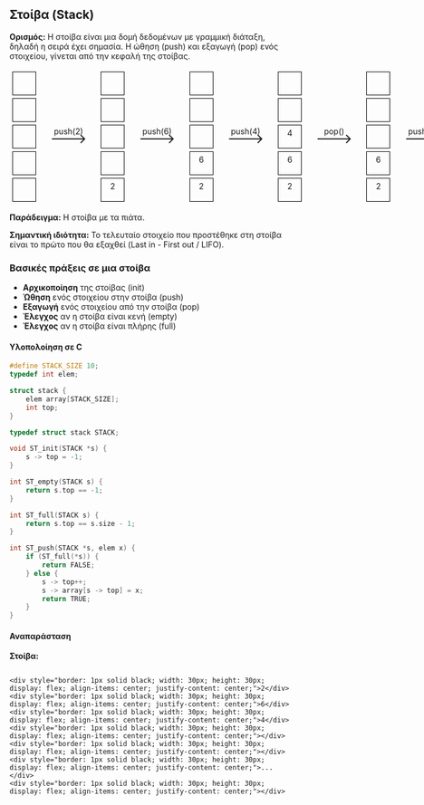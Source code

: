 ## Στοίβα (Stack)

**Ορισμός:** Η στοίβα είναι μια δομή δεδομένων με γραμμική διάταξη, δηλαδή η σειρά έχει σημασία. Η ώθηση (push) και εξαγωγή (pop) ενός στοιχείου, γίνεται από την κεφαλή της στοίβας.

<div style="display: flex; gap: 20px; align-items: flex-start;">

<div style="text-align: center;">
<div style="border: 1px solid black; padding: 5px; margin: 5px; width: 30px; height: 30px;"> </div>
<div style="border: 1px solid black; padding: 5px; margin: 5px; width: 30px; height: 30px;"> </div>
<div style="border: 1px solid black; padding: 5px; margin: 5px; width: 30px; height: 30px;"> </div>
<div style="border: 1px solid black; padding: 5px; margin: 5px; width: 30px; height: 30px;"> </div>
<div style="border: 1px solid black; padding: 5px; margin: 5px; width: 30px; height: 30px;"> </div>
</div>

<div style="text-align: center; font-size: 24px; align-self: center;">
<div style="font-size: 14px; margin-bottom: -10px;">push(2)</div> 
---&gt; </div>

<div style="text-align: center;">
<div style="border: 1px solid black; padding: 5px; margin: 5px; width: 30px; height: 30px;"> </div>
<div style="border: 1px solid black; padding: 5px; margin: 5px; width: 30px; height: 30px;"> </div>
<div style="border: 1px solid black; padding: 5px; margin: 5px; width: 30px; height: 30px;"> </div>
<div style="border: 1px solid black; padding: 5px; margin: 5px; width: 30px; height: 30px;"> </div>
<div style="border: 1px solid black; padding: 5px; margin: 5px; width: 30px; height: 30px;">2</div>
</div>

<div style="text-align: center; font-size: 24px; align-self: center;">
<div style="font-size: 14px; margin-bottom: -10px;">push(6)</div> 
---&gt; </div>

<div style="text-align: center;">
<div style="border: 1px solid black; padding: 5px; margin: 5px; width: 30px; height: 30px;"> </div>
<div style="border: 1px solid black; padding: 5px; margin: 5px; width: 30px; height: 30px;"> </div>
<div style="border: 1px solid black; padding: 5px; margin: 5px; width: 30px; height: 30px;"> </div>
<div style="border: 1px solid black; padding: 5px; margin: 5px; width: 30px; height: 30px;">6</div>
<div style="border: 1px solid black; padding: 5px; margin: 5px; width: 30px; height: 30px;">2</div>
</div>

<div style="text-align: center; font-size: 24px; align-self: center;">
<div style="font-size: 14px; margin-bottom: -10px;">push(4)</div> 
---&gt; </div>

<div style="text-align: center;">
<div style="border: 1px solid black; padding: 5px; margin: 5px; width: 30px; height: 30px;"> </div>
<div style="border: 1px solid black; padding: 5px; margin: 5px; width: 30px; height: 30px;"> </div>
<div style="border: 1px solid black; padding: 5px; margin: 5px; width: 30px; height: 30px;">4</div>
<div style="border: 1px solid black; padding: 5px; margin: 5px; width: 30px; height: 30px;">6</div>
<div style="border: 1px solid black; padding: 5px; margin: 5px; width: 30px; height: 30px;">2</div>
</div>

<div style="text-align: center; font-size: 24px; align-self: center;">
<div style="font-size: 14px; margin-bottom: -10px;">pop()</div> 
---&gt; </div>

<div style="text-align: center;">
<div style="border: 1px solid black; padding: 5px; margin: 5px; width: 30px; height: 30px;"> </div>
<div style="border: 1px solid black; padding: 5px; margin: 5px; width: 30px; height: 30px;"> </div>
<div style="border: 1px solid black; padding: 5px; margin: 5px; width: 30px; height: 30px;"> </div>
<div style="border: 1px solid black; padding: 5px; margin: 5px; width: 30px; height: 30px;">6</div>
<div style="border: 1px solid black; padding: 5px; margin: 5px; width: 30px; height: 30px;">2</div>
</div>

<div style="text-align: center; font-size: 24px; align-self: center;">
<div style="font-size: 14px; margin-bottom: -10px;">push(3)</div> 
---&gt; </div>

<div style="text-align: center;">
<div style="border: 1px solid black; padding: 5px; margin: 5px; width: 30px; height: 30px;"> </div>
<div style="border: 1px solid black; padding: 5px; margin: 5px; width: 30px; height: 30px;"> </div>
<div style="border: 1px solid black; padding: 5px; margin: 5px; width: 30px; height: 30px;">3</div>
<div style="border: 1px solid black; padding: 5px; margin: 5px; width: 30px; height: 30px;">6</div>
<div style="border: 1px solid black; padding: 5px; margin: 5px; width: 30px; height: 30px;">2</div>
</div>

</div>


**Παράδειγμα:** Η στοίβα με τα πιάτα.

**Σημαντική ιδιότητα:** Το τελευταίο στοιχείο που προστέθηκε στη στοίβα είναι το πρώτο που θα εξαχθεί (Last in - First out / LIFO).


### Βασικές πράξεις σε μια στοίβα

- **Αρχικοποίηση** της στοίβας (init)
- **Ώθηση** ενός στοιχείου στην στοίβα (push)
- **Εξαγωγή** ενός στοιχείου από την στοίβα (pop)
- **Έλεγχος** αν η στοίβα είναι κενή (empty)
- **Έλεγχος** αν η στοίβα είναι πλήρης (full)

#### Υλοπολοίηση σε C

```c
#define STACK_SIZE 10; 
typedef int elem;

struct stack {
	elem array[STACK_SIZE];
	int top;
}

typedef struct stack STACK;

void ST_init(STACK *s) {
	s -> top = -1;
}

int ST_empty(STACK s) {
	return s.top == -1;
}

int ST_full(STACK s) {
	return s.top == s.size - 1;
}

int ST_push(STACK *s, elem x) {
	if (ST_full(*s)) {
		return FALSE;
	} else {
		s -> top++;
		s -> array[s -> top] = x;
		return TRUE;
	}
}
```

#### Αναπαράσταση

**Στοίβα:**

<div style="display: flex; gap: 10px;">

    <div style="border: 1px solid black; width: 30px; height: 30px; display: flex; align-items: center; justify-content: center;">2</div>
    <div style="border: 1px solid black; width: 30px; height: 30px; display: flex; align-items: center; justify-content: center;">6</div>
    <div style="border: 1px solid black; width: 30px; height: 30px; display: flex; align-items: center; justify-content: center;">4</div>
    <div style="border: 1px solid black; width: 30px; height: 30px; display: flex; align-items: center; justify-content: center;"></div>
    <div style="border: 1px solid black; width: 30px; height: 30px; display: flex; align-items: center; justify-content: center;"></div>
	<div style="border: 1px solid black; width: 30px; height: 30px; display: flex; align-items: center; justify-content: center;">...</div>
	<div style="border: 1px solid black; width: 30px; height: 30px; display: flex; align-items: center; justify-content: center;"></div>
	
</div>







